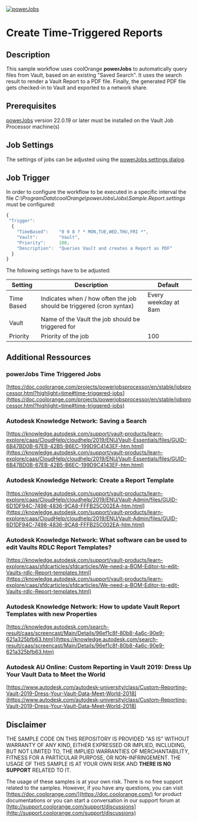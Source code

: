 [![powerJobs](https://img.shields.io/badge/powerJobs_Processor-22.0.19-orange.svg)](https://www.coolorange.com/powerjobs)

# Create Time-Triggered Reports

## Description
This sample workflow uses coolOrange **powerJobs** to automatically query files from Vault, based on an existing "Saved Search". It uses the search result to render a Vault Report to a PDF file. Finally, the generated PDF file gets checked-in to Vault and exported to a network share.

## Prerequisites
[powerJobs](https://www.coolorange.com/powerjobs) version 22.0.19 or later must be installed on the Vault Job Processor machine(s)

## Job Settings
The settings of jobs can be adjusted using the [powerJobs  settings dialog](https://doc.coolorange.com/projects/coolorange-powerjobsprocessordocs/en/stable/job_configuration/#powerjobs-settings-dialog).

## Job Trigger

In order to configure the workflow to be executed in a specific interval the file *C:\ProgramData\coolOrange\powerJobs\Jobs\Sample.Report.settings* must be configured:

```javascript
{
 "Trigger":
  {
    "TimeBased":	"0 0 8 ? * MON,TUE,WED,THU,FRI *",
    "Vault":		"Vault",
    "Priority":		100,
    "Description":	"Queries Vault and creates a Report as PDF"
  }
}
```
The following settings have to be adjusted:

<table>
  <thead>
    <tr>
      <th>Setting</th>
      <th>Description</th>
      <th>Default</th>
    </tr>
  </thead>
  <tbody>
    <tr>
      <td>Time Based</td>
      <td>Indicates when / how often the job should be triggered (cron syntax)</td>
      <td>Every weekday at 8am</td>
    </tr>
    <tr>
      <td>Vault</td>
      <td>Name of the Vault the job should be triggered for</td>
      <td></td>
    </tr>
    <tr>
      <td>Priority</td>
      <td>Priority of the job</td>
      <td>100</td>
    </tr>
  </theaed>
</table>

## Additional Ressources

### powerJobs Time Triggered Jobs
[https://doc.coolorange.com/projects/powerjobsprocessor/en/stable/jobprocessor.html?highlight=time#time-triggered-jobs](https://doc.coolorange.com/projects/powerjobsprocessor/en/stable/jobprocessor.html?highlight=time#time-triggered-jobs)

### Autodesk Knowledge Network: Saving a Search
[https://knowledge.autodesk.com/support/vault-products/learn-explore/caas/CloudHelp/cloudhelp/2019/ENU/Vault-Essentials/files/GUID-6B47BD0B-67EB-42B5-B6EC-199D9C4143EF-htm.html](https://knowledge.autodesk.com/support/vault-products/learn-explore/caas/CloudHelp/cloudhelp/2019/ENU/Vault-Essentials/files/GUID-6B47BD0B-67EB-42B5-B6EC-199D9C4143EF-htm.html)

### Autodesk Knowledge Network: Create a Report Template
[https://knowledge.autodesk.com/support/vault-products/learn-explore/caas/CloudHelp/cloudhelp/2019/ENU/Vault-Admin/files/GUID-6D1DF94C-7498-4836-9CA8-FFFB25C002EA-htm.html](https://knowledge.autodesk.com/support/vault-products/learn-explore/caas/CloudHelp/cloudhelp/2019/ENU/Vault-Admin/files/GUID-6D1DF94C-7498-4836-9CA8-FFFB25C002EA-htm.html)

### Autodesk Knowledge Network: What software can be used to edit Vaults RDLC Report Templates?
[https://knowledge.autodesk.com/support/vault-products/learn-explore/caas/sfdcarticles/sfdcarticles/We-need-a-BOM-Editor-to-edit-Vaults-rdlc-Report-templates.html](https://knowledge.autodesk.com/support/vault-products/learn-explore/caas/sfdcarticles/sfdcarticles/We-need-a-BOM-Editor-to-edit-Vaults-rdlc-Report-templates.html)

### Autodesk Knowledge Network: How to update Vault Report Templates with new Properties
[https://knowledge.autodesk.com/search-result/caas/screencast/Main/Details/96ef1c8f-80b8-4a6c-90e9-621a325bfb63.html](https://knowledge.autodesk.com/search-result/caas/screencast/Main/Details/96ef1c8f-80b8-4a6c-90e9-621a325bfb63.htm)

### Autodesk AU Online: Custom Reporting in Vault 2019: Dress Up Your Vault Data to Meet the World
[https://www.autodesk.com/autodesk-university/class/Custom-Reporting-Vault-2019-Dress-Your-Vault-Data-Meet-World-2018](https://www.autodesk.com/autodesk-university/class/Custom-Reporting-Vault-2019-Dress-Your-Vault-Data-Meet-World-2018)


## Disclaimer

THE SAMPLE CODE ON THIS REPOSITORY IS PROVIDED "AS IS" WITHOUT WARRANTY OF ANY KIND, EITHER EXPRESSED OR IMPLIED, INCLUDING, BUT NOT LIMITED TO, THE IMPLIED WARRANTIES OF MERCHANTABILITY, FITNESS FOR A PARTICULAR PURPOSE, OR NON-INFRINGEMENT.
THE USAGE OF THIS SAMPLE IS AT YOUR OWN RISK AND **THERE IS NO SUPPORT** RELATED TO IT.

The usage of these samples is at your own risk. There is no free support related to the samples. However, if you have any questions, you can visit [https://doc.coolorange.com/](https://doc.coolorange.com/) for product documentations or you can start a conversation in our support forum at [http://support.coolorange.com/support/discussions](http://support.coolorange.com/support/discussions)
